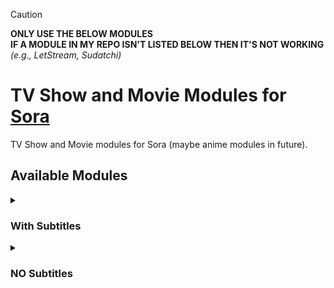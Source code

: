 > [!CAUTION]
> **ONLY USE THE BELOW MODULES**<br>
> **IF A MODULE IN MY REPO ISN'T LISTED BELOW THEN IT'S NOT WORKING**<br>
> <i>(e.g., LetStream, Sudatchi)</i>

# TV Show and Movie Modules for [Sora](https://github.com/cranci1/Sora)

TV Show and Movie modules for Sora (maybe anime modules in future).

## Available Modules

<details>

<summary>

### With Subtitles

</summary>

<details>

<summary>

### 1️⃣ Bingeflex (TV Shows and Movies WITH SUBTITLES)

</summary>

<img src="https://raw.githubusercontent.com/xibrox/sora-movie-module/refs/heads/main/bingeflex/icon.png" width="125px"><br>

**File:** `Bingeflex.json`<br>
**Type:** `TV Shows and Movies`<br>
**Language:** English. (SUB)<br>
**App version:** V2 and up <br>
**Author:** ibro <br><br>
[<kbd> <br> Add to Sora <br> </kbd>](https://intradeus.github.io/http-protocol-redirector?r=sora://module?url=https://raw.githubusercontent.com/xibrox/sora-movie-module/refs/heads/main/bingeflex/bingeflex.json)

https://raw.githubusercontent.com/xibrox/sora-movie-module/refs/heads/main/bingeflex/bingeflex.json

</details>

<details>

<summary>

### 2️⃣ Hexa (TV Shows and Movies WITH SUBTITLES)

</summary>

<img src="https://raw.githubusercontent.com/xibrox/sora-movie-module/refs/heads/main/hexa/icon.png" width="125px"><br>

**File:** `Hexa.json`<br>
**Type:** `TV Shows and Movies`<br>
**Language:** English. (SUB)<br>
**App version:** V2 and up <br>
**Author:** ibro <br><br>
[<kbd> <br> Add to Sora <br> </kbd>](https://intradeus.github.io/http-protocol-redirector?r=sora://module?url=https://raw.githubusercontent.com/xibrox/sora-movie-module/refs/heads/main/hexa/hexa.json)

https://raw.githubusercontent.com/xibrox/sora-movie-module/refs/heads/main/hexa/hexa.json

</details>

<details>

<summary>

### 3️⃣ HopCorn+ (ONLY Movies WITH SUBTITLES)

</summary>

<img src="https://raw.githubusercontent.com/xibrox/sora-movie-module/refs/heads/main/hopcorn/icon.png" width="125px"><br>

**File:** `HopCorn.json`<br>
**Type:** `ONLY Movies`<br>
**Language:** English. (SUB)<br>
**App version:** V2 and up <br>
**Author:** ibro <br><br>
[<kbd> <br> Add to Sora <br> </kbd>](https://intradeus.github.io/http-protocol-redirector?r=sora://module?url=https://raw.githubusercontent.com/xibrox/sora-movie-module/refs/heads/main/hopcorn/hopcorn.json)

https://raw.githubusercontent.com/xibrox/sora-movie-module/refs/heads/main/hopcorn/hopcorn.json

</details>

</details>

<details>

<summary>

### NO Subtitles

</summary>

<details>

<summary>

### 1️⃣ Ableflix (ONLY Movies)

</summary>

<img src="https://ableflix.xyz/favicon.ico" width="125px"><br>

**File:** `Ableflix.json`<br>
**Type:** `ONLY Movies`<br>
**Language:** English. <br>
**App version:** V2 and up <br>
**Author:** ibro <br><br>
[<kbd> <br> Add to Sora <br> </kbd>](https://intradeus.github.io/http-protocol-redirector?r=sora://module?url=https://raw.githubusercontent.com/xibrox/sora-movie-module/refs/heads/main/ableflix/ableflix.json)

https://raw.githubusercontent.com/xibrox/sora-movie-module/refs/heads/main/ableflix/ableflix.json

</details>

</details>